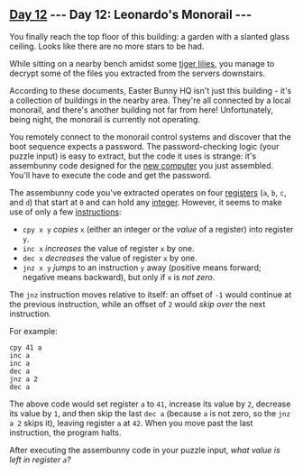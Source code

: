[Day 12](https://adventofcode.com/2016/day/12) 
 \--- Day 12: Leonardo's Monorail ---
----------

You finally reach the top floor of this building: a garden with a slanted glass ceiling. Looks like there are no more stars to be had.

While sitting on a nearby bench amidst some [tiger lilies](https://www.google.com/search?q=tiger+lilies&tbm=isch), you manage to decrypt some of the files you extracted from the servers downstairs.

According to these documents, Easter Bunny HQ isn't just this building - it's a collection of buildings in the nearby area. They're all connected by a local monorail, and there's another building not far from here! Unfortunately, being night, the monorail is currently not operating.

You remotely connect to the monorail control systems and discover that the boot sequence expects a password. The password-checking logic (your puzzle input) is easy to extract, but the code it uses is strange: it's assembunny code designed for the [new computer](11) you just assembled. You'll have to execute the code and get the password.

The assembunny code you've extracted operates on four [registers](https://en.wikipedia.org/wiki/Processor_register) (`a`, `b`, `c`, and `d`) that start at `0` and can hold any [integer](https://en.wikipedia.org/wiki/Integer). However, it seems to make use of only a few [instructions](https://en.wikipedia.org/wiki/Instruction_set):

* `cpy x y` *copies* `x` (either an integer or the *value* of a register) into register `y`.
* `inc x` *increases* the value of register `x` by one.
* `dec x` *decreases* the value of register `x` by one.
* `jnz x y` *jumps* to an instruction `y` away (positive means forward; negative means backward), but only if `x` is *not zero*.

The `jnz` instruction moves relative to itself: an offset of `-1` would continue at the previous instruction, while an offset of `2` would *skip over* the next instruction.

For example:

```
cpy 41 a
inc a
inc a
dec a
jnz a 2
dec a

```

The above code would set register `a` to `41`, increase its value by `2`, decrease its value by `1`, and then skip the last `dec a` (because `a` is not zero, so the `jnz a 2` skips it), leaving register `a` at `42`. When you move past the last instruction, the program halts.

After executing the assembunny code in your puzzle input, *what value is left in register `a`?*